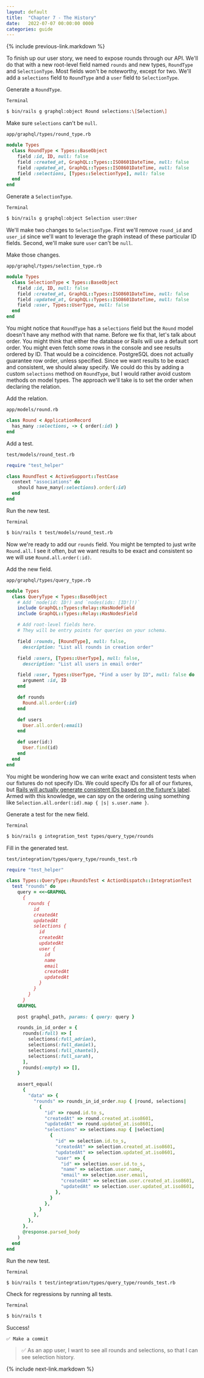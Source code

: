 ```yaml
---
layout: default
title:  "Chapter 7 - The History"
date:   2022-07-07 00:00:00 0000
categories: guide
---
```


{% include previous-link.markdown %}

To finish up our user story, we need to expose rounds through our API. We'll do that with a new root-level field named `rounds` and new types, `RoundType` and `SelectionType`. Most fields won't be noteworthy, except for two. We'll add a `selections` field to `RoundType` and a `user` field to `SelectionType`.

Generate a `RoundType`.

`Terminal`

```bash
$ bin/rails g graphql:object Round selections:\[Selection\]
```

Make sure `selections` can't be `null`.

`app/graphql/types/round_type.rb`

```ruby
module Types
  class RoundType < Types::BaseObject
    field :id, ID, null: false
    field :created_at, GraphQL::Types::ISO8601DateTime, null: false
    field :updated_at, GraphQL::Types::ISO8601DateTime, null: false
    field :selections, [Types::SelectionType], null: false
  end
end
```

Generate a `SelectionType`.

`Terminal`

```bash
$ bin/rails g graphql:object Selection user:User
```

We'll make two changes to `SelectionType`. First we'll remove `round_id` and `user_id` since we'll want to leverage the graph instead of these particular ID fields. Second, we'll make sure `user` can't be `null`.

Make those changes.

`app/graphql/types/selection_type.rb`

```ruby
module Types
  class SelectionType < Types::BaseObject
    field :id, ID, null: false
    field :created_at, GraphQL::Types::ISO8601DateTime, null: false
    field :updated_at, GraphQL::Types::ISO8601DateTime, null: false
    field :user, Types::UserType, null: false
  end
end
```

You might notice that `RoundType` has a `selections` field but the `Round` model doesn't have any method with that name. Before we fix that, let's talk about order. You might think that either the database or Rails will use a default sort order. You might even fetch some rows in the console and see results ordered by ID. That would be a coincidence. PostgreSQL does not actually guarantee row order, unless specified. Since we want results to be exact and consistent, we should alway specify. We could do this by adding a custom `selections` method on `RoundType`, but I would rather avoid custom methods on model types. The approach we'll take is to set the order when declaring the relation.

Add the relation.

`app/models/round.rb`

```ruby
class Round < ApplicationRecord
  has_many :selections, -> { order(:id) }
end
```

Add a test.

`test/models/round_test.rb`

```ruby
require "test_helper"

class RoundTest < ActiveSupport::TestCase
  context "associations" do
    should have_many(:selections).order(:id)
  end
end
```

Run the new test.

`Terminal`

```bash
$ bin/rails t test/models/round_test.rb
```

Now we're ready to add our `rounds` field. You might be tempted to just write `Round.all`. I see it often, but we want results to be exact and consistent so we will use `Round.all.order(:id)`.

Add the new field.

`app/graphql/types/query_type.rb`

```ruby
module Types
  class QueryType < Types::BaseObject
    # Add `node(id: ID!) and `nodes(ids: [ID!]!)`
    include GraphQL::Types::Relay::HasNodeField
    include GraphQL::Types::Relay::HasNodesField

    # Add root-level fields here.
    # They will be entry points for queries on your schema.

    field :rounds, [RoundType], null: false,
      description: "List all rounds in creation order"

    field :users, [Types::UserType], null: false,
      description: "List all users in email order"

    field :user, Types::UserType, "Find a user by ID", null: false do
      argument :id, ID
    end

    def rounds
      Round.all.order(:id)
    end

    def users
      User.all.order(:email)
    end

    def user(id:)
      User.find(id)
    end
  end
end
```

You might be wondering how we can write exact and consistent tests when our fixtures do not specify IDs. We could specify IDs for all of our fixtures, but [Rails will actually generate consistent IDs based on the fixture's label](https://api.rubyonrails.org/v7.0.3/classes/ActiveRecord/FixtureSet.html). Armed with this knowledge, we can spy on the ordering using something like `Selection.all.order(:id).map { |s| s.user.name }`.

Generate a test for the new field.

`Terminal`

```bash
$ bin/rails g integration_test types/query_type/rounds
```

Fill in the generated test.

`test/integration/types/query_type/rounds_test.rb`

```ruby
require "test_helper"

class Types::QueryType::RoundsTest < ActionDispatch::IntegrationTest
  test "rounds" do
    query = <<~GRAPHQL
      {
        rounds {
          id
          createdAt
          updatedAt
          selections {
            id
            createdAt
            updatedAt
            user {
              id
              name
              email
              createdAt
              updatedAt
            }
          }
        }
      }
    GRAPHQL

    post graphql_path, params: { query: query }

    rounds_in_id_order = {
      rounds(:full) => [
        selections(:full_adrian),
        selections(:full_daniel),
        selections(:full_chantel),
        selections(:full_sarah),
      ],
      rounds(:empty) => [],
    }

    assert_equal(
      {
        "data" => {
          "rounds" => rounds_in_id_order.map { |round, selections|
            {
              "id" => round.id.to_s,
              "createdAt" => round.created_at.iso8601,
              "updatedAt" => round.updated_at.iso8601,
              "selections" => selections.map { |selection|
                {
                  "id" => selection.id.to_s,
                  "createdAt" => selection.created_at.iso8601,
                  "updatedAt" => selection.updated_at.iso8601,
                  "user" => {
                    "id" => selection.user.id.to_s,
                    "name" => selection.user.name,
                    "email" => selection.user.email,
                    "createdAt" => selection.user.created_at.iso8601,
                    "updatedAt" => selection.user.updated_at.iso8601,
                  },
                }
              },
            }
          },
        },
      },
      @response.parsed_body
    )
  end
end
```

Run the new test.

`Terminal`

```bash
$ bin/rails t test/integration/types/query_type/rounds_test.rb
```

Check for regressions by running all tests.

`Terminal`

```bash
$ bin/rails t
```

Success!

```
✅ Make a commit
```

> ✅ As an app user, I want to see all rounds and selections, so that I can see selection history.

{% include next-link.markdown %}
